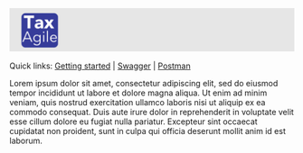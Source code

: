 ![Tax Agile Logo](docs/Tax-Agile-Short.png)

Quick links: [Getting started](docs/getting-started.md) | [Swagger](docs/swagger/index.html)  |  [Postman](docs/postman.md) 

Lorem ipsum dolor sit amet, consectetur adipiscing elit, sed do eiusmod tempor incididunt ut labore et dolore magna aliqua. Ut enim ad minim veniam, quis nostrud exercitation ullamco laboris nisi ut aliquip ex ea commodo consequat. Duis aute irure dolor in reprehenderit in voluptate velit esse cillum dolore eu fugiat nulla pariatur. Excepteur sint occaecat cupidatat non proident, sunt in culpa qui officia deserunt mollit anim id est laborum.

